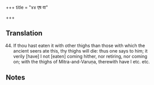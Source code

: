 +++
title = "४४ एष वा"

+++
## Translation
44. If thou hast eaten it with other thighs than those with which the  
ancient seers ate this, thy thighs will die: thus one says to him; it  
verily \[have\] I not \[eaten\] coming hither, nor retiring, nor coming  
on; with the thighs of Mitra-and-Varuṇa, therewith have I etc. etc.

## Notes

